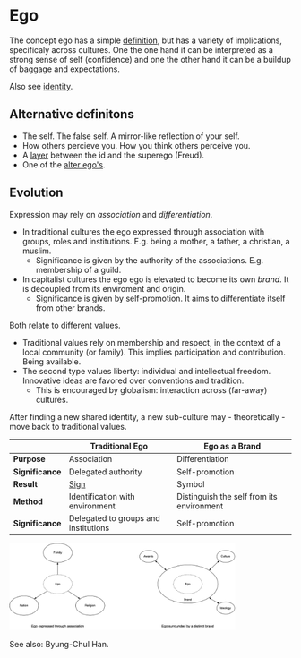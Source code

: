 # Ego

The concept ego has a simple [definition](https://www.merriam-webster.com/dictionary/ego), but has a variety of implications, specificaly across cultures. One the one hand it can be interpreted as a strong sense of self (confidence) and one the other hand it can be a buildup of baggage and expectations.

Also see [identity](../subjects/identity.md).



## Alternative definitons

- The self. The false self. A mirror-like reflection of your self.
- How others percieve you. How you think others perceive you.
- A [layer](https://en.wikipedia.org/wiki/Id,_ego_and_superego) between the id and the superego (Freud).
- One of the [alter ego's](https://en.wikipedia.org/wiki/Alter_ego).



## Evolution

Expression may rely on *association* and *differentiation*.

- In traditional cultures the ego expressed through association with groups, roles and institutions. E.g. being a mother, a father, a christian, a muslim. 
  - Significance is given by the authority of the associations. E.g. membership of a guild.
- In capitalist cultures the ego ego is elevated to become its own *brand*. It is decoupled from its enviroment and origin. 
  - Significance is given by self-promotion. It aims to differentiate itself from other brands.

Both relate to different values.

- Traditional values rely on membership and respect, in the context of a local community (or family). This implies participation and contribution. Being available.
- The second type values liberty: individual and intellectual freedom. Innovative ideas are favored over conventions and tradition.
  - This is encouraged by globalism: interaction across (far-away) cultures.

After finding a new shared identity, a new sub-culture may - theoretically - move back to traditional values.



|                  | Traditional Ego                                              | Ego as a Brand                            |
| ---------------- | ------------------------------------------------------------ | ----------------------------------------- |
| **Purpose**      | Association                                                  | Differentiation                           |
| **Significance** | Delegated authority                                          | Self-promotion                            |
| **Result**       | [Sign](https://en.wikipedia.org/wiki/Signified_and_signifier) | Symbol                                    |
| **Method**       | Identification with environment                              | Distinguish the self from its environment |
| **Significance** | Delegated to groups and institutions                         | Self-promotion                            |



<img src="../img/ego.png" alt="ego" style="width:80%;" />



See also: Byung-Chul Han.